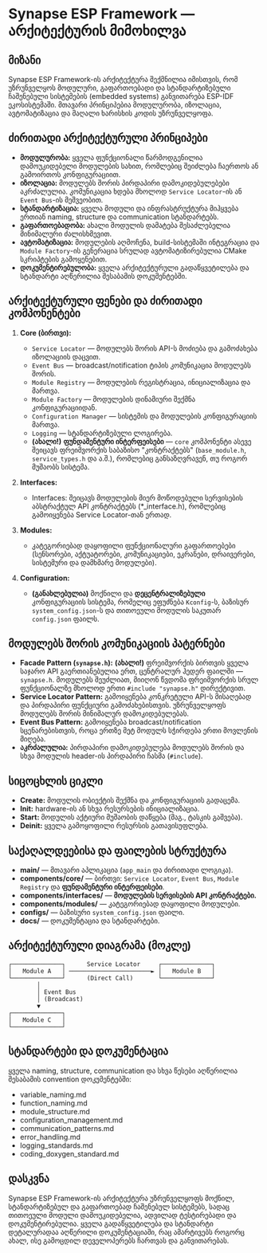 # Synapse ESP Framework — არქიტექტურის მიმოხილვა

## მიზანი

Synapse ESP Framework-ის არქიტექტურა შექმნილია იმისთვის, რომ უზრუნველყოს მოდულური, გაფართოებადი და სტანდარტიზებული ჩაშენებული სისტემების (embedded systems) განვითარება ESP-IDF ეკოსისტემაში. მთავარი პრინციპებია მოდულურობა, იზოლაცია, ავტომატიზაცია და მაღალი ხარისხის კოდის უზრუნველყოფა.

## ძირითადი არქიტექტურული პრინციპები

- **მოდულურობა:** ყველა ფუნქციონალი წარმოდგენილია დამოუკიდებელი მოდულების სახით, რომლებიც შეიძლება ჩაერთოს ან გამოირთოს კონფიგურაციით.
- **იზოლაცია:** მოდულებს შორის პირდაპირი დამოკიდებულებები აკრძალულია. კომუნიკაცია ხდება მხოლოდ `Service Locator`-ის ან `Event Bus`-ის მეშვეობით.
- **სტანდარტიზაცია:** ყველა მოდული და ინფრასტრუქტურა მიჰყვება ერთიან naming, structure და communication სტანდარტებს.
- **გაფართოებადობა:** ახალი მოდულის დამატება შესაძლებელია მინიმალური ძალისხმევით.
- **ავტომატიზაცია:** მოდულების აღმოჩენა, build-სისტემაში ინტეგრაცია და `Module Factory`-ის გენერაცია სრულად ავტომატიზირებულია CMake სკრიპტების გამოყენებით.
- **დოკუმენტირებულობა:** ყველა არქიტექტურული გადაწყვეტილება და სტანდარტი აღწერილია შესაბამის დოკუმენტებში.

## არქიტექტურული ფენები და ძირითადი კომპონენტები

1. **Core (ბირთვი):**
    - `Service Locator` — მოდულებს შორის API-ს მოძიება და გამოძახება იზოლაციის დაცვით.
    - `Event Bus` — broadcast/notification ტიპის კომუნიკაცია მოდულებს შორის.
    - `Module Registry` — მოდულების რეგისტრაცია, ინიციალიზაცია და მართვა.
    - `Module Factory` — მოდულების დინამიური შექმნა კონფიგურაციიდან.
    - `Configuration Manager` — სისტემის და მოდულების კონფიგურაციის მართვა.
    - `Logging` — სტანდარტიზებული ლოგირება.
    - **(ახალი!)** **ფუნდამენტური ინტერფეისები** — `core` კომპონენტი ასევე შეიცავს ფრეიმვორქის საბაზისო "კონტრაქტებს" (`base_module.h`, `service_types.h` და ა.შ.), რომლებიც განსაზღვრავენ, თუ როგორ მუშაობს სისტემა.

2. **Interfaces:**
    - Interfaces: შეიცავს მოდულების მიერ მოწოდებული სერვისების აბსტრაქტულ API კონტრაქტებს (*_interface.h), რომლებიც გამოიყენება Service Locator-თან ერთად.

3. **Modules:**
    - კატეგორიებად დაყოფილი ფუნქციონალური გაფართოებები (სენსორები, აქტუატორები, კომუნიკაციები, ეკრანები, დრაივერები, სისტემური და დამხმარე მოდულები).

4. **Configuration:**
    - **(განახლებულია)** მოქნილი და **დეცენტრალიზებული** კონფიგურაციის სისტემა, რომელიც ეფუძნება `Kconfig`-ს, ბაზისურ `system_config.json`-ს და თითოეული მოდულის საკუთარ `config.json` ფაილს.

## მოდულებს შორის კომუნიკაციის პატერნები

- **Facade Pattern (`synapse.h`):** **(ახალი!)** ფრეიმვორქის ბირთვის ყველა საჯარო API გაერთიანებულია ერთ, ცენტრალურ ჰედერ ფაილში — `synapse.h`. მოდულებს შეუძლიათ, მიიღონ წვდომა ფრეიმვორქის სრულ ფუნქციონალზე მხოლოდ ერთი `#include "synapse.h"` დირექტივით.
- **Service Locator Pattern:** გამოიყენება კონკრეტული API-ს მისაღებად და პირდაპირი ფუნქციური გამოძახებისთვის. უზრუნველყოფს მოდულებს შორის მინიმალურ დამოკიდებულებას.
- **Event Bus Pattern:** გამოიყენება broadcast/notification სცენარებისთვის, როცა ერთზე მეტ მოდულს სჭირდება ერთი მოვლენის მიღება.
- **აკრძალულია:** პირდაპირი დამოკიდებულება მოდულებს შორის და სხვა მოდულის header-ის პირდაპირი ჩასმა (`#include`).

## სიცოცხლის ციკლი

- **Create:** მოდულის ობიექტის შექმნა და კონფიგურაციის გადაცემა.
- **Init:** hardware-ის ან სხვა რესურსების ინიციალიზაცია.
- **Start:** მოდულის აქტიური მუშაობის დაწყება (მაგ., ტასკის გაშვება).
- **Deinit:** ყველა გამოყოფილი რესურსის გათავისუფლება.

## საქაღალდეებისა და ფაილების სტრუქტურა

- **main/** — მთავარი აპლიკაცია (`app_main` და ძირითადი ლოგიკა).
- **components/core/** — ბირთვი: `Service Locator`, `Event Bus`, `Module Registry` და **ფუნდამენტური ინტერფეისები**.
- **components/interfaces/** — **მოდულების სერვისების API კონტრაქტები.**
- **components/modules/** — კატეგორიებად დაყოფილი მოდულები.
- **configs/** — ბაზისური `system_config.json` ფაილი.
- **docs/** — დოკუმენტაცია და სტანდარტები.

## არქიტექტურული დიაგრამა (მოკლე)

```plaintext
┌──────────────┐      Service Locator     ┌──────────────┐
│   Module A   │ ───────────────────────► │   Module B   │
└──────────────┘      (Direct Call)       └──────────────┘
        │
        │ Event Bus
        │ (Broadcast)
        ▼
┌──────────────┐
│   Module C   │
└──────────────┘
```

## სტანდარტები და დოკუმენტაცია

ყველა naming, structure, communication და სხვა წესები აღწერილია შესაბამის convention დოკუმენტებში:

- variable_naming.md
- function_naming.md
- module_structure.md
- configuration_management.md
- communication_patterns.md
- error_handling.md
- logging_standards.md
- coding_doxygen_standard.md

## დასკვნა

Synapse ESP Framework-ის არქიტექტურა უზრუნველყოფს მოქნილ, სტანდარტიზებულ და გაფართოებად ჩაშენებულ სისტემებს, სადაც თითოეული მოდული დამოუკიდებელია, ადვილად ტესტირებადი და დოკუმენტირებულია. ყველა გადაწყვეტილება და სტანდარტი დეტალურადაა აღწერილი დოკუმენტაციაში, რაც ამარტივებს როგორც ახალ, ისე გამოცდილ დეველოპერებს ჩართვას და განვითარებას.
